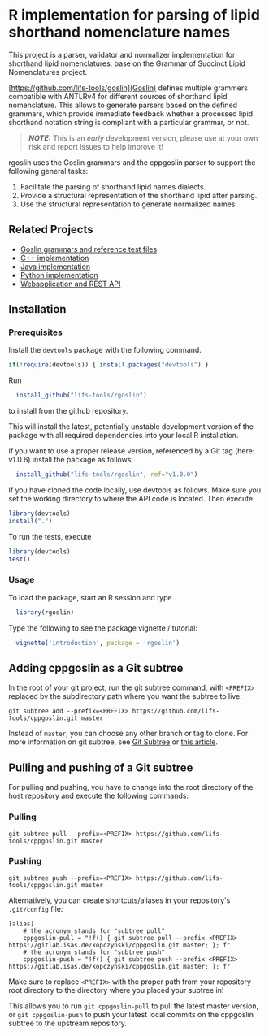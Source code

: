 # R implementation for parsing of lipid shorthand nomenclature names
This project is a parser, validator and normalizer implementation for shorthand lipid nomenclatures, base on the Grammar of Succinct Lipid Nomenclatures project.

[https://github.com/lifs-tools/goslin](Goslin) defines multiple grammers compatible with ANTLRv4 for different sources of shorthand lipid nomenclature. This allows to generate parsers based on the defined grammars,
which provide immediate feedback whether a processed lipid shorthand notation string is compliant with a particular grammar, or not.

> **_NOTE:_**  This is an *early* development version, please use at your own risk and report issues to help improve it!

rgoslin uses the Goslin grammars and the cppgoslin parser to support the following general tasks:

1. Facilitate the parsing of shorthand lipid names dialects.
2. Provide a structural representation of the shorthand lipid after parsing.
3. Use the structural representation to generate normalized names.

## Related Projects

- [Goslin grammars and reference test files](http://github.com/lifs-tools/goslin)
- [C++ implementation](https://github.com/lifs-tools/cppgoslin)
- [Java implementation](https://github.com/lifs-tools/jgoslin)
- [Python implementation](https://github.com/lifs-tools/pygoslin)
- [Webapplication and REST API](https://github.com/lifs-tools/goslin-webapp)

## Installation ##

### Prerequisites
Install the `devtools` package with the following command.
```R
if(!require(devtools)) { install.packages("devtools") }
```
  
Run

```R
  install_github("lifs-tools/rgoslin")
```
to install from the github repository.

This will install the latest, potentially unstable development version of the package with all required dependencies into your local R installation.

If you want to use a proper release version, referenced by a Git tag (here: v1.0.6) install the package as follows:

```R
  install_github("lifs-tools/rgoslin", ref="v1.0.0")
```

If you have cloned the code locally, use devtools as follows.
Make sure you set the working directory to where the API code is located.
Then execute

```R
library(devtools)
install(".")
```

To run the tests, execute
```R
library(devtools)
test()
```

### Usage

To load the package, start an R session and type

```R
  library(rgoslin)
```

Type the following to see the package vignette / tutorial:

```R
  vignette('introduction', package = 'rgoslin')
```

## Adding cppgoslin as a Git subtree

In the root of your git project, run the git subtree command, with `<PREFIX>` replaced by the subdirectory path where you want the subtree to live:

~~~~
git subtree add --prefix=<PREFIX> https://github.com/lifs-tools/cppgoslin.git master
~~~~

Instead of `master`, you can choose any other branch or tag to clone.
For more information on git subtree, see [Git Subtree](https://github.com/git/git/blob/master/contrib/subtree/git-subtree.txt) or [this article](https://blog.developer.atlassian.com/the-power-of-git-subtree/).


## Pulling and pushing of a Git subtree
For pulling and pushing, you have to change into the root directory of the host repository and execute the following commands:

### Pulling
~~~~
git subtree pull --prefix=<PREFIX> https://github.com/lifs-tools/cppgoslin.git master
~~~~

### Pushing
~~~~
git subtree push --prefix=<PREFIX> https://github.com/lifs-tools/cppgoslin.git master
~~~~

Alternatively, you can create shortcuts/aliases in your repository's `.git/config` file:

~~~~
[alias]
    # the acronym stands for "subtree pull"
    cppgoslin-pull = "!f() { git subtree pull --prefix <PREFIX> https://gitlab.isas.de/kopczynski/cppgoslin.git master; }; f"
    # the acronym stands for "subtree push"
    cppgoslin-push = "!f() { git subtree push --prefix <PREFIX> https://gitlab.isas.de/kopczynski/cppgoslin.git master; }; f"
~~~~

Make sure to replace `<PREFIX>` with the proper path from your repository root directory to the directory where you placed your subtree in!

This allows you to run `git cppgoslin-pull` to pull the latest master version, or `git cppgoslin-push` to push your latest local commits on the cppgoslin subtree to the upstream repository.

